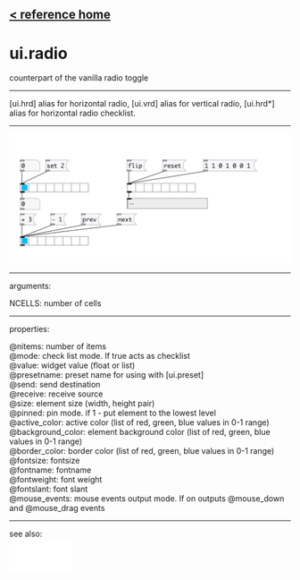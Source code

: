 [< reference home](index.html)
---

# ui.radio


counterpart of the vanilla radio toggle

---

[ui.hrd] alias for horizontal radio, [ui.vrd] alias for vertical radio, [ui.hrd*]
            alias for horizontal radio checklist.
<br>


---


![example](examples/ui.radio-example.jpg)

---
arguments:

NCELLS: number of
            cells<br>

---
properties:

@nitems: number of
            items<br>
@mode: check list mode. If true acts
            as checklist<br>
@value: widget value (float or list)<br>
@presetname: preset name for using with
            [ui.preset]<br>
@send: send destination<br>
@receive: receive source<br>
@size: element size (width, height
            pair)<br>
@pinned: pin mode. if 1 - put element
            to the lowest level<br>
@active_color: active color (list of
            red, green, blue values in 0-1 range)<br>
@background_color: element
            background color (list of red, green, blue values in 0-1 range)<br>
@border_color: border color (list
            of red, green, blue values in 0-1 range)<br>
@fontsize: 
            fontsize<br>
@fontname: fontname<br>
@fontweight: font
            weight<br>
@fontslant: font
            slant<br>
@mouse_events: mouse events output
            mode. If on outputs @mouse_down and @mouse_drag events<br>

---
see also:<br>
[![ui.matrix](img/object_ui.matrix.png)](ui.matrix.html)
